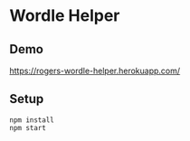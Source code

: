 # Wordle Helper

## Demo

https://rogers-wordle-helper.herokuapp.com/


## Setup

```
npm install
npm start
```
